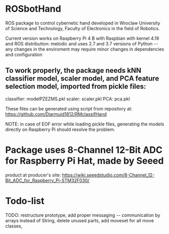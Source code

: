 # ROSbotHand
ROS package to control cybernetic hand developed in Wroclaw University of Science and Technology, Faculty of Electronics in the field of Robotics.

Current version works on Raspberry Pi 4 B
with Raspbian with kernel 4.19
and ROS distribution: melodic
and uses 2.7 and 3.7 versions of Python
-- any changes in the enviroment may require
   minor changes in dependencies and configuration

## To work properly, the package needs kNN classifier model, scaler model, and PCA feature selection model, imported from pickle files:

classifier: modelPZEZMS.pkl
scaler:     scaler.pkl
PCA:        pca.pkl

These files can be generated using script from repository at:
https://github.com/Diarmuid1812/RMclassifHand

NOTE: in case of EOF error while loading pickle files, generating the models directly on Raspberry Pi
      should resolve the problem.

# Package uses 8-Channel 12-Bit ADC for Raspberry Pi Hat, made by Seeed

product at producer's site:
https://wiki.seeedstudio.com/8-Channel_12-Bit_ADC_for_Raspberry_Pi-STM32F030/

# Todo-list
TODO: restructure prototype,
      add proper messaging -- communication by arrays instead of String,
      delete unused parts,
      add moveset for all move classes,

